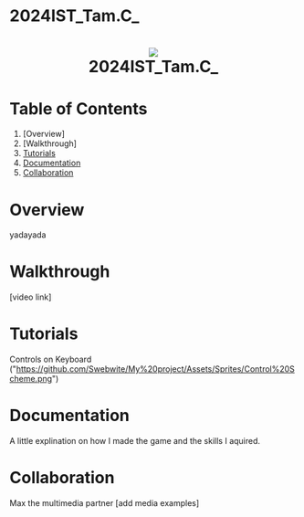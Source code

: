 # 2024IST_Tam.C_
<h1 align="center">
 <img src="https://github.com/user-attachments/assets/6d18c199-6f6b-4a25-a21f-eb882375c66b">
  <br />
 2024IST_Tam.C_
</h1>

# Table of Contents

1. [Overview] 
2. [Walkthrough] 
3. [Tutorials](https://github.com/TempeHS/2024IST_Tam.C_?tab=readme-ov-file#tutorials)
4. [Documentation](https://github.com/TempeHS/2024IST_Tam.C_?tab=readme-ov-file#documentation)
5. [Collaboration](https://github.com/TempeHS/2024IST_Tam.C_?tab=readme-ov-file#collaboration)

# Overview

yadayada

# Walkthrough

[video link]

# Tutorials

Controls on Keyboard
("https://github.com/Swebwite/My%20project/Assets/Sprites/Control%20Scheme.png")

# Documentation

A little explination on how I made the game and the skills I aquired.

# Collaboration

Max the multimedia partner
[add media examples]

